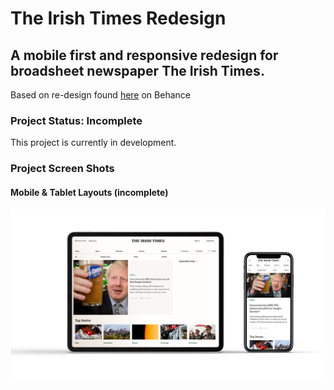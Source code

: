# The Irish Times Redesign
## A mobile first and responsive redesign for broadsheet newspaper The Irish Times.

Based on re-design found [here](https://www.behance.net/gallery/87075991/The-Irish-Times-News-portal-redesign-concept?tracking_source=curated_tools) on Behance




### Project Status: Incomplete

This project is currently in development.

### Project Screen Shots

#### Mobile & Tablet Layouts (incomplete)

<img src="https://github.com/fsuffieldcode/the-irish-times/blob/master/irish-times-responsive-mockup.jpg" alt="screenshot of mobile and layout layouts" width="600px">

